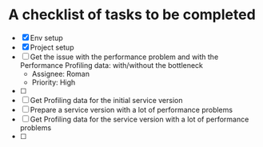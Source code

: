 # A checklist of tasks to be completed

- [x] Env setup
- [x] Project setup
- [ ] Get the issue with the performance problem and with the Performance Profiling data: with/without the bottleneck
  - Assignee: Roman
  - Priority: High
- [ ]
- [ ] Get Profiling data for the initial service version
- [ ] Prepare a service version with a lot of performance problems
- [ ] Get Profiling data for the service version with a lot of performance problems
- [ ]
